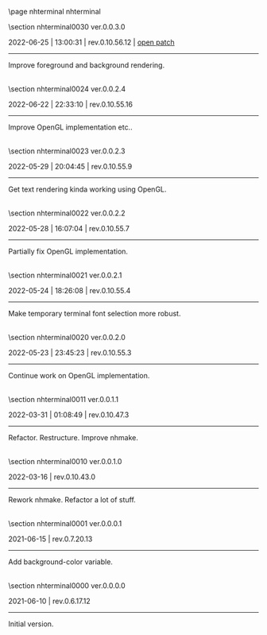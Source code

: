 \page nhterminal nhterminal

<div style="max-width:700px;">

\section nhterminal0030 ver.0.0.3.0

2022-06-25 | 13:00:31 | rev.0.10.56.12 | [open patch](../../patches/html/md_pages_9751decae0c75ab6611dd1e0a46a8e978affde20.html)

 ---

 Improve foreground and background rendering.

<br>\section nhterminal0024 ver.0.0.2.4

2022-06-22 | 22:33:10 | rev.0.10.55.16

 ---

 Improve OpenGL implementation etc..

<br>\section nhterminal0023 ver.0.0.2.3

2022-05-29 | 20:04:45 | rev.0.10.55.9

 ---

 Get text rendering kinda working using OpenGL.

<br>\section nhterminal0022 ver.0.0.2.2

2022-05-28 | 16:07:04 | rev.0.10.55.7

 ---

 Partially fix OpenGL implementation.

<br>\section nhterminal0021 ver.0.0.2.1

2022-05-24 | 18:26:08 | rev.0.10.55.4

 ---

 Make temporary terminal font selection more robust.

<br>\section nhterminal0020 ver.0.0.2.0

2022-05-23 | 23:45:23 | rev.0.10.55.3

 ---

 Continue work on OpenGL implementation.

<br>\section nhterminal0011 ver.0.0.1.1

2022-03-31 | 01:08:49 | rev.0.10.47.3

 ---

 Refactor. Restructure. Improve nhmake.







<br>\section nhterminal0010 ver.0.0.1.0

2022-03-16 | rev.0.10.43.0

 ---

 Rework nhmake. Refactor a lot of stuff.

<br>\section nhterminal0001 ver.0.0.0.1

2021-06-15 | rev.0.7.20.13

 ---

 Add background-color variable.

<br>\section nhterminal0000 ver.0.0.0.0

2021-06-10 | rev.0.6.17.12

 ---

 Initial version.

<br></div>